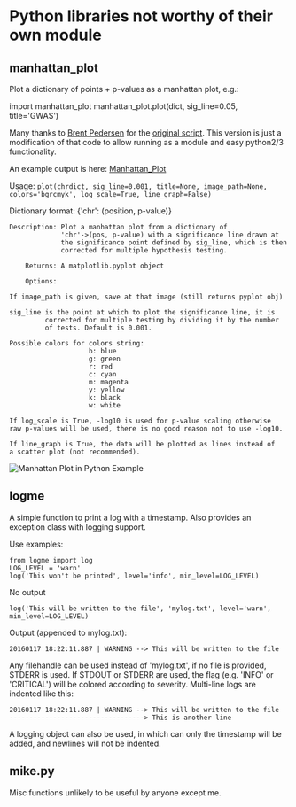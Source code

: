 Python libraries not worthy of their own module
===============================================

manhattan_plot
--------------

Plot a dictionary of points + p-values as a manhattan plot, e.g.:

  import manhattan_plot
  manhattan_plot.plot(dict, sig_line=0.05, title='GWAS')

Many thanks to [Brent Pedersen](https://github.com/brentp) for the [original script](https://github.com/brentp/bio-playground/blob/master/plots/manhattan-plot.py). This version is just a modification of that code to allow running as a module and easy python2/3 functionality.

An example output is here: [Manhattan_Plot](https://nbviewer.jupyter.org/github/MikeDacre/mike_tools/blob/master/python/Manhattan_Plot.ipynb)

Usage: `plot(chrdict, sig_line=0.001, title=None, image_path=None, colors='bgrcmyk', log_scale=True, line_graph=False)`

Dictionary format: {'chr': (position, p-value)}

    Description: Plot a manhattan plot from a dictionary of
                 'chr'->(pos, p-value) with a significance line drawn at
                 the significance point defined by sig_line, which is then
                 corrected for multiple hypothesis testing.

        Returns: A matplotlib.pyplot object

        Options:

    If image_path is given, save at that image (still returns pyplot obj)

    sig_line is the point at which to plot the significance line, it is
             corrected for multiple testing by dividing it by the number
             of tests. Default is 0.001.

    Possible colors for colors string:
                        b: blue
                        g: green
                        r: red
                        c: cyan
                        m: magenta
                        y: yellow
                        k: black
                        w: white

    If log_scale is True, -log10 is used for p-value scaling otherwise
    raw p-values will be used, there is no good reason not to use -log10.

    If line_graph is True, the data will be plotted as lines instead of
    a scatter plot (not recommended).

![Manhattan Plot in Python Example](http://i.imgur.com/rC3AmgQ.png)

logme
-----

A simple function to print a log with a timestamp. Also provides an exception class with logging support.

Use examples:

    from logme import log
    LOG_LEVEL = 'warn'
    log('This won't be printed', level='info', min_level=LOG_LEVEL)
  
No output

    log('This will be written to the file', 'mylog.txt', level='warn', min_level=LOG_LEVEL)

Output (appended to mylog.txt):

    20160117 18:22:11.887 | WARNING --> This will be written to the file

Any filehandle can be used instead of 'mylog.txt', if no file is provided, STDERR is used. If STDOUT or STDERR are used, the flag (e.g. 'INFO' or 'CRITICAL') will be colored according to severity. Multi-line logs are indented like this:

    20160117 18:22:11.887 | WARNING --> This will be written to the file
    ----------------------------------> This is another line

A logging object can also be used, in which can only the timestamp will be added, and newlines will not be indented.

mike.py
-------

Misc functions unlikely to be useful by anyone except me.
